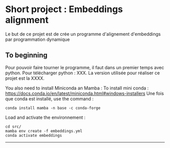# Short project : Embeddings alignment

Le but de ce projet est de crée un programme d'alignement d'embeddings par programmation dynamique

## To beginning

Pour pouvoir faire tourner le programme, il faut dans un premier temps avec python. Pour télécharger python : XXX. La version utilisée pour réaliser ce projet est la XXXX.

You also need to install Miniconda an Mamba :
To install mini conda : https://docs.conda.io/en/latest/miniconda.html#windows-installers
Une fois que conda est installé, use the command :

```
conda install mamba -n base -c conda-forge
```


Load and activate the environnement :

```
cd src/
mamba env create -f embeddings.yml
conda activate embeddings

```

***
